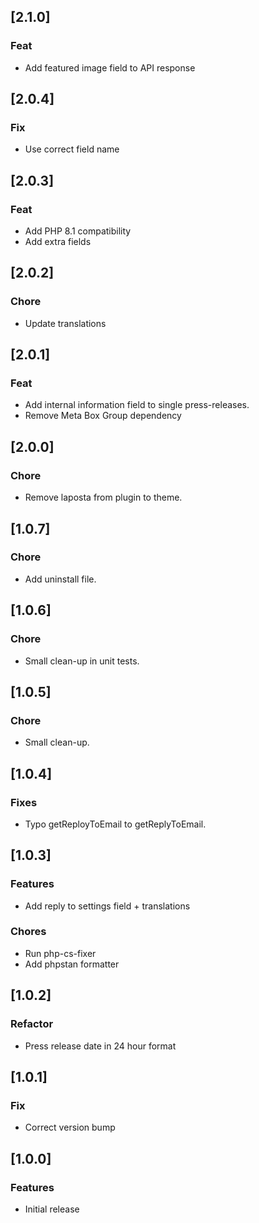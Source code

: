 ## [2.1.0]

### Feat

- Add featured image field to API response

## [2.0.4]

### Fix

- Use correct field name

## [2.0.3]

### Feat

- Add PHP 8.1 compatibility
- Add extra fields

## [2.0.2]

### Chore

- Update translations

## [2.0.1]

### Feat

- Add internal information field to single press-releases.
- Remove Meta Box Group dependency

## [2.0.0]

### Chore

- Remove laposta from plugin to theme.

## [1.0.7]

### Chore

- Add uninstall file.

## [1.0.6]

### Chore

- Small clean-up in unit tests.

## [1.0.5]

### Chore

- Small clean-up.

## [1.0.4]

### Fixes

- Typo getReployToEmail to getReplyToEmail.

## [1.0.3]

### Features

- Add reply to settings field + translations

### Chores

- Run php-cs-fixer
- Add phpstan formatter

## [1.0.2]

### Refactor

- Press release date in 24 hour format

## [1.0.1]

### Fix

- Correct version bump

## [1.0.0]

### Features

- Initial release
